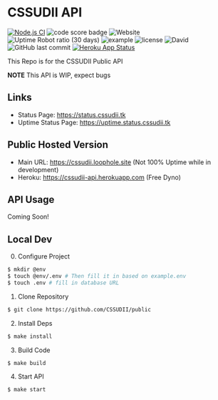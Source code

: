 # CSSUDII API
[![Node.js CI](https://github.com/CSSUDII/public/actions/workflows/node-tests.yml/badge.svg)](https://github.com/CSSUDII/public/actions/workflows/node-tests.yml) ![code score badge](https://www.code-inspector.com/project/21868/score/svg) ![Website](https://img.shields.io/website?down_message=offline&label=API&up_message=online&url=https%3A%2F%2Fcssudii.loophole.site) ![Uptime Robot ratio (30 days)](https://img.shields.io/uptimerobot/ratio/m787949650-67589e69fbffafdf836b1b85) ![example](https://img.shields.io/badge/dynamic/json?label=Example%20API%20Response&query=example&url=https%3A%2F%2Fcssudii.loophole.site%2Fv1%2Fplaceholders) ![license](https://img.shields.io/github/license/CSSUDII/public) ![David](https://img.shields.io/david/CSSUDII/public) ![GitHub last commit](https://img.shields.io/github/last-commit/CSSUDII/public) [![Heroku App Status](http://heroku-shields.herokuapp.com/cssudii-api)](https://cssudii-api.herokuapp.com)

This Repo is for the CSSUDII Public API

**NOTE** This API is WIP, expect bugs

## Links
- Status Page: https://status.cssudii.tk
- Uptime Status Page: https://uptime.status.cssudii.tk

## Public Hosted Version
- Main URL: https://cssudii.loophole.site (Not 100% Uptime while in development)
- Heroku: https://cssudii-api.herokuapp.com (Free Dyno)

## API Usage
 Coming Soon!

## Local Dev
0. Configure Project
```bash
$ mkdir @env
$ touch @env/.env # Then fill it in based on example.env
$ touch .env # fill in database URL
```

1. Clone Repository
```bash
$ git clone https://github.com/CSSUDII/public
```

2. Install Deps
```bash
$ make install
```

3. Build Code
```bash
$ make build
```

4. Start API
```bash
$ make start
```
